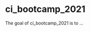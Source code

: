 
# ci_bootcamp_2021

<!-- badges: start -->
<!-- badges: end -->

The goal of ci_bootcamp_2021 is to ...

